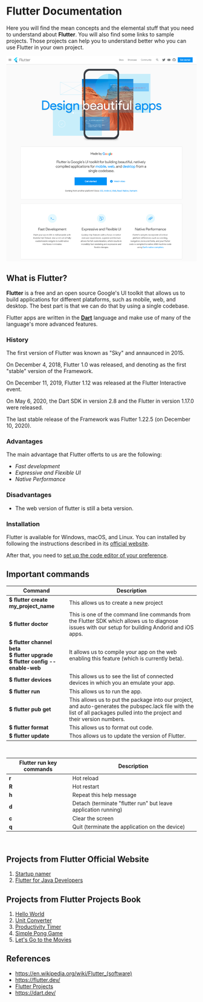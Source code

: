 # Flutter Documentation

Here you will find the mean concepts and the elemental stuff that you need to understand about **Flutter**. You will  also find some links to sample projects. Those projects can help you to understand better who you can use Flutter in your own project.

[![Flutter](https://raw.githubusercontent.com/Codelessly/FlutterWebsite/master/screenshots/Flutter%20Website%20Desktop.png)](https://flutter.dev/)

## What is Flutter?

**Flutter** is a free and an open source Google's UI toolkit that allows us to build applications for different plataforms, such as mobile, web, and desktop. The best part is that we can do that by using a single codebase.  

Flutter apps are written in the [**Dart**](Dart.md) language and make use of many of the language's more advanced features.

### History

The first version of Flutter was known as "Sky" and annaunced in 2015. 

On December 4, 2018, Flutter 1.0 was released, and denoting as the first "stable" version of the Framework.

On December 11, 2019, Flutter 1.12 was released at the Flutter Interactive event.

On May 6, 2020, the Dart SDK in version 2.8 and the Flutter in version 1.17.0 were released.

The last stable release of the Framework was Flutter 1.22.5 (on December 10, 2020).  

### Advantages 

The main advantage that Flutter offerts to us are the following:

- *Fast development*
- *Expressive and Flexible UI*
- *Native Performance*

### Disadvantages   

- The web version of flutter is still a beta version.

### Installation 

Flutter is available for Windows, macOS, and Linux. 
You can installed by following the instructions described in its [official website](https://flutter.dev/docs/get-started/install).

After that, you need to [set up the code editor of your preference](https://flutter.dev/docs/get-started/editor?tab=vscode).

## Important commands

| Command | Description |
|------|------|
| **$ flutter create my_project_name** | This allows us to create a new project |
| **$ flutter doctor** | This is one of the command line commands from the Flutter SDK which allows us to diagnose issues with our setup for building Andorid and iOS apps. |
| **$ flutter channel beta </br> $ flutter upgrade </br> $ flutter config --enable-web** | It allows us to compile your app on the web enabling this feature (which is currently beta). |
| **$ flutter devices** | This allows us to see the list of connected devices in which you an emulate your app. |
| **$ flutter run** | This allows us to run the app. |
| **$ flutter pub get** | This allows us to put the package into our project, and auto-generates the pubspec.lack file with the list of all packages pulled into the project and their version numbers. | 
| **$ flutter format <filename>** | This allows us to format out code. |
| **$ flutter update** | Thos allows us to update the version of Flutter. |

</br>

| Flutter run key commands | Description |
| ------ | ------- |
| **r** | Hot reload |
| **R** | Hot restart |
| **h** | Repeat this help message |
| **d** | Detach (terminate "flutter run" but leave application running) |
| **c** | Clear the screen |
| **q** | Quit (terminate the application on the device) |

</br>

## Projects from Flutter Official Website

1) [Startup namer](https://github.com/ylruiz/startup_namer) 
2) [Flutter for Java Developers](https://github.com/ylruiz/flutter_for_java_dev)


## Projects from Flutter Projects Book

1) [Hello World](https://github.com/ylruiz/hello_world)
2) [Unit Converter](https://github.com/ylruiz/unit_converter)
3) [Productivity Timer](https://github.com/ylruiz/productuvity_timer)
4) [Simple Pong Game](https://github.com/ylruiz/simple_pong)
5) [Let's Go to the Movies](https://github.com/ylruiz/movies)


## References

- https://en.wikipedia.org/wiki/Flutter_(software)
- https://flutter.dev/
- [Flutter Projects](https://www.packtpub.com/product/flutter-projects/9781838647773)
- https://dart.dev/